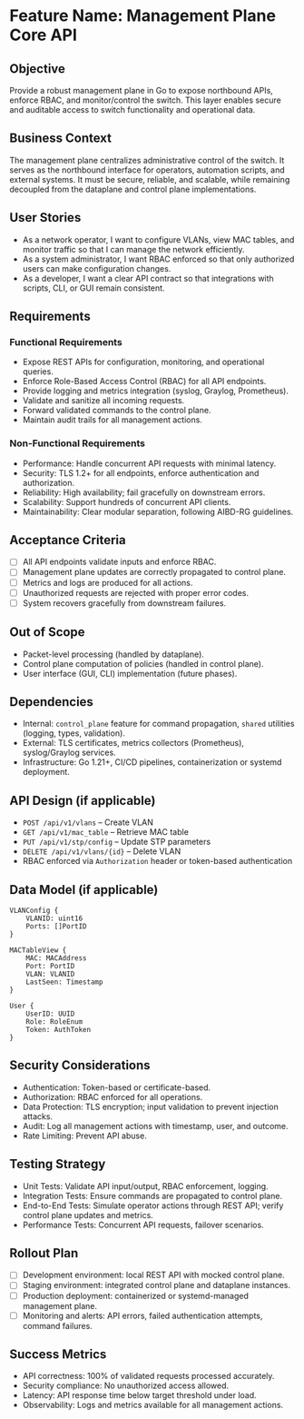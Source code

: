 # Feature Name: Management Plane Core API

## Objective
Provide a robust management plane in Go to expose northbound APIs, enforce RBAC, and monitor/control the switch. This layer enables secure and auditable access to switch functionality and operational data.

## Business Context
The management plane centralizes administrative control of the switch. It serves as the northbound interface for operators, automation scripts, and external systems. It must be secure, reliable, and scalable, while remaining decoupled from the dataplane and control plane implementations.

## User Stories
- As a network operator, I want to configure VLANs, view MAC tables, and monitor traffic so that I can manage the network efficiently.
- As a system administrator, I want RBAC enforced so that only authorized users can make configuration changes.
- As a developer, I want a clear API contract so that integrations with scripts, CLI, or GUI remain consistent.

## Requirements

### Functional Requirements
- Expose REST APIs for configuration, monitoring, and operational queries.
- Enforce Role-Based Access Control (RBAC) for all API endpoints.
- Provide logging and metrics integration (syslog, Graylog, Prometheus).
- Validate and sanitize all incoming requests.
- Forward validated commands to the control plane.
- Maintain audit trails for all management actions.

### Non-Functional Requirements
- Performance: Handle concurrent API requests with minimal latency.
- Security: TLS 1.2+ for all endpoints, enforce authentication and authorization.
- Reliability: High availability; fail gracefully on downstream errors.
- Scalability: Support hundreds of concurrent API clients.
- Maintainability: Clear modular separation, following AIBD-RG guidelines.

## Acceptance Criteria
- [ ] All API endpoints validate inputs and enforce RBAC.
- [ ] Management plane updates are correctly propagated to control plane.
- [ ] Metrics and logs are produced for all actions.
- [ ] Unauthorized requests are rejected with proper error codes.
- [ ] System recovers gracefully from downstream failures.

## Out of Scope
- Packet-level processing (handled by dataplane).
- Control plane computation of policies (handled in control plane).
- User interface (GUI, CLI) implementation (future phases).

## Dependencies
- Internal: `control_plane` feature for command propagation, `shared` utilities (logging, types, validation).
- External: TLS certificates, metrics collectors (Prometheus), syslog/Graylog services.
- Infrastructure: Go 1.21+, CI/CD pipelines, containerization or systemd deployment.

## API Design (if applicable)
- `POST /api/v1/vlans` – Create VLAN  
- `GET /api/v1/mac_table` – Retrieve MAC table  
- `PUT /api/v1/stp/config` – Update STP parameters  
- `DELETE /api/v1/vlans/{id}` – Delete VLAN  
- RBAC enforced via `Authorization` header or token-based authentication

## Data Model (if applicable)
```
VLANConfig {
    VLANID: uint16
    Ports: []PortID
}

MACTableView {
    MAC: MACAddress
    Port: PortID
    VLAN: VLANID
    LastSeen: Timestamp
}

User {
    UserID: UUID
    Role: RoleEnum
    Token: AuthToken
}
```

## Security Considerations
- Authentication: Token-based or certificate-based.
- Authorization: RBAC enforced for all operations.
- Data Protection: TLS encryption; input validation to prevent injection attacks.
- Audit: Log all management actions with timestamp, user, and outcome.
- Rate Limiting: Prevent API abuse.

## Testing Strategy
- Unit Tests: Validate API input/output, RBAC enforcement, logging.
- Integration Tests: Ensure commands are propagated to control plane.
- End-to-End Tests: Simulate operator actions through REST API; verify control plane updates and metrics.
- Performance Tests: Concurrent API requests, failover scenarios.

## Rollout Plan
- [ ] Development environment: local REST API with mocked control plane.
- [ ] Staging environment: integrated control plane and dataplane instances.
- [ ] Production deployment: containerized or systemd-managed management plane.
- [ ] Monitoring and alerts: API errors, failed authentication attempts, command failures.

## Success Metrics
- API correctness: 100% of validated requests processed accurately.
- Security compliance: No unauthorized access allowed.
- Latency: API response time below target threshold under load.
- Observability: Logs and metrics available for all management actions.
